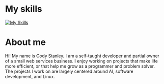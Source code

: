 # My  skills
[![My Skills](https://skillicons.dev/icons?i=py,pytorch,tensorflow,r,c,cpp,rust,go,css,html,js,linux,mysql,git,vscode,regex,ableton&perline=17)](https://skillicons.dev)

# About me
Hi! My name is Cody Stanley. I am a self-taught developer and partial owner of a small web services business. I enjoy working on projects that make life more efficient, or that help me grow as a programmer and problem solver. The projects I work on are largely centered around AI, software development, and Linux.   
<!---
Kodlak15/Kodlak15 is a ✨ special ✨ repository because its `README.md` (this file) appears on your GitHub profile.
You can click the Preview link to take a look at your changes.
--->
